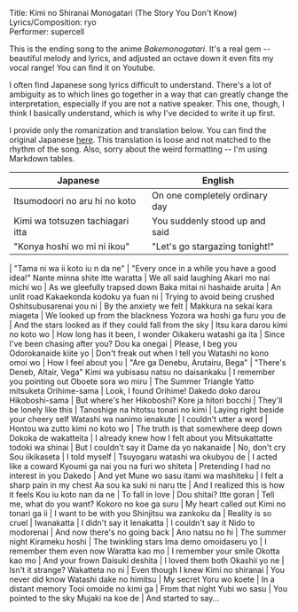 <!--
.. title: Song Translation: Kimi no Shiranai Monogatari
.. slug: song-translation-kimi-no-shiranai-monogatari
.. date: 2022-12-13
.. tags: music, translations
.. category: song-translations
.. link: 
.. description: 
.. type: text
-->

Title: Kimi no Shiranai Monogatari (The Story You Don't Know) <br/>
Lyrics/Composition: ryo <br/>
Performer: supercell

This is the ending song to the anime *Bakemonogatari*.
It's a real gem -- beautiful melody and lyrics, and adjusted an octave down it even fits my vocal range!
You can find it on Youtube.

I often find Japanese song lyrics difficult to understand.
There's a lot of ambiguity as to which lines go together in a way that can greatly change the interpretation, especially if you are not a native speaker.
This one, though, I think I basically understand, which is why I've decided to write it up first.

I provide only the romanization and translation below.
You can find the original Japanese [here](https://www.uta-net.com/song/82447/).
This translation is loose and not matched to the rhythm of the song.
Also, sorry about the weird formatting -- I'm using Markdown tables.

Japanese | English
--- | ---
Itsumodoori no aru hi no koto | On one completely ordinary day
Kimi wa totsuzen tachiagari itta | You suddenly stood up and said
"Konya hoshi wo mi ni ikou" | "Let's go stargazing tonight!"
|
"Tama ni wa ii koto iu n da ne" | "Every once in a while you have a good idea!"
Nante minna shite itte waratta | We all said laughing
Akari mo nai michi wo | As we gleefully trapsed down
Baka mitai ni hashaide aruita | An unlit road
Kakaekonda kodoku ya fuan ni | Trying to avoid being crushed
Oshitsubusarenai you ni | By the anxiety we felt
|
Makkura na sekai kara miageta | We looked up from the blackness
Yozora wa hoshi ga furu you de | And the stars looked as if they could fall from the sky
|
Itsu kara darou kimi no koto wo | How long has it been, I wonder
Oikakeru watashi ga ita | Since I've been chasing after you?
Dou ka onegai | Please, I beg you
Odorokanaide kiite yo | Don't freak out when I tell you
Watashi no kono omoi wo | How I feel about you
|
"Are ga Denebu, Arutairu, Bega" | "There's Deneb, Altair, Vega"
Kimi wa yubisasu natsu no daisankaku | I remember you pointing out
Oboete sora wo miru | The Summer Triangle
Yatto mitsuketa Orihime-sama | Look, I found Orihime!
Dakedo doko darou Hikoboshi-sama | But where's her Hikoboshi?
Kore ja hitori bocchi | They'll be lonely like this
|
Tanoshige na hitotsu tonari no kimi | Laying right beside your cheery self
Watashi wa nanimo ienakute | I couldn't utter a word
|
Hontou wa zutto kimi no koto wo | The truth is that somewhere deep down
Dokoka de wakatteita | I already knew how I felt about you
Mitsukattatte todoki wa shinai | But I couldn't say it
Dame da yo nakanaide | No, don't cry
Sou iikikaseta | I told myself
|
Tsuyogaru watashi wa okubyou de | I acted like a coward
Kyoumi ga nai you na furi wo shiteta | Pretending I had no interest in you
Dakedo | And yet
Mune wo sasu itami wa mashiteku | I felt a sharp pain in my chest
Aa sou ka suki ni naru tte | And I realized this is how it feels
Kou iu koto nan da ne | To fall in love
|
Dou shitai? Itte goran | Tell me, what do you want?
Kokoro no koe ga suru | My heart called out
Kimi no tonari ga ii | I want to be with you
Shinjitsu wa zankoku da | Reality is so cruel
|
Iwanakatta | I didn't say it
Ienakatta | I couldn't say it
Nido to modorenai | And now there's no going back
|
Ano natsu no hi | The summer night
Kirameku hoshi | The twinkling stars
Ima demo omoidaseru yo | I remember them even now
Waratta kao mo | I remember your smile
Okotta kao mo | And your frown
Daisuki deshita | I loved them both
Okashii yo ne | Isn't it strange?
Wakatteta no ni | Even though I knew
Kimi no shiranai | You never did know
Watashi dake no himitsu | My secret
Yoru wo koete | In a distant memory
Tooi omoide no kimi ga | From that night
Yubi wo sasu | You pointed to the sky
Mujaki na koe de | And started to say...
